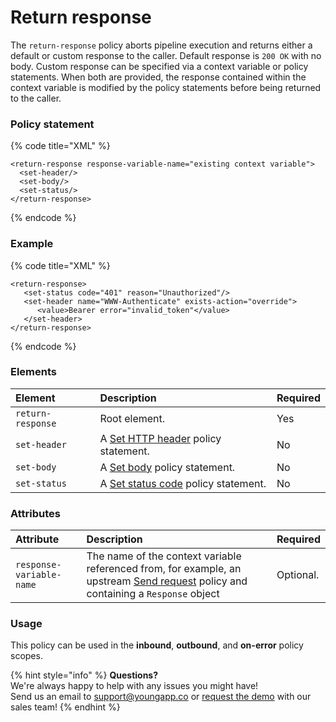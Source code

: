 # Return response

The `return-response` policy aborts pipeline execution and returns either a default or custom response to the caller. Default response is `200 OK` with no body. Custom response can be specified via a context variable or policy statements. When both are provided, the response contained within the context variable is modified by the policy statements before being returned to the caller.

### Policy statement

{% code title="XML" %}
```markup
<return-response response-variable-name="existing context variable">
  <set-header/>
  <set-body/>
  <set-status/>
</return-response>
```
{% endcode %}

### Example

{% code title="XML" %}
```markup
<return-response>
   <set-status code="401" reason="Unauthorized"/>
   <set-header name="WWW-Authenticate" exists-action="override">
      <value>Bearer error="invalid_token"</value>
   </set-header>
</return-response>
```
{% endcode %}

### Elements

| Element | Description | Required |
| :--- | :--- | :--- |
| `return-response` | Root element. | Yes |
| `set-header` | A [Set HTTP header](../transformation-policies/set-http-header.md) policy statement. | No |
| `set-body` | A [Set body](../transformation-policies/set-body.md) policy statement. | No |
| `set-status` | A [Set status code](set-status-code.md) policy statement. | No |

### Attributes

| Attribute | Description | Required |
| :--- | :--- | :--- |
| `response-variable-name` | The name of the context variable referenced from, for example, an upstream [Send request](send-request.md) policy and containing a `Response` object | Optional. |

### Usage

This policy can be used in the **inbound**, **outbound**, and **on-error** policy scopes.

{% hint style="info" %}
**Questions?**   
We're always happy to help with any issues you might have!   
Send us an email to support@youngapp.co or [request the demo](https://youngapp.co/request-demo/) with our sales team!
{% endhint %}

